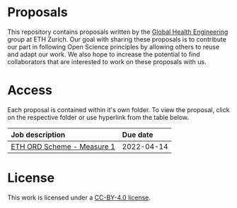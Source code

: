# Proposals

This repository contains proposals written by the [Global Health Engineering](https://github.com/Global-Health-Engineering/) group at ETH Zurich. Our goal with sharing these proposals is to contribute our part in following Open Science principles by allowing others to reuse and adapt our work. We also hope to increase the potential to find collaborators that are interested to work on these proposals with us. 

# Access

Each proposal is contained within it's own folder. To view the proposal, click on the respective folder or use hyperlink from the table below.

| Job description                                              | Due date |
|:-------------------------------------------------------------|:-----------|
| [ETH ORD Scheme - Measure 1](01-eth-ord-scheme-measure1/eth-ord-scheme-openwashdata-proposal.md) | 2022-04-14 |

# License

This work is licensed under a [CC-BY-4.0 license](LICENSE.md).
